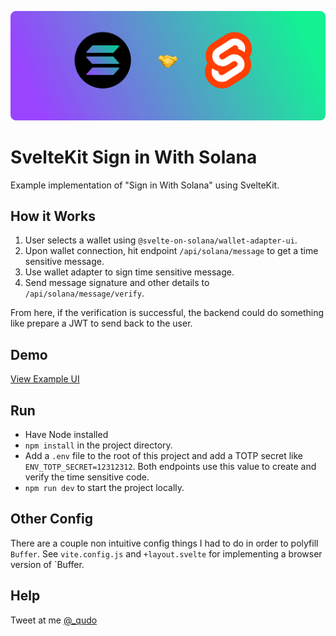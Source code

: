 ![banner](/doc/banner.png)

# SvelteKit Sign in With Solana
Example implementation of "Sign in With Solana" using SvelteKit.

## How it Works
1. User selects a wallet using `@svelte-on-solana/wallet-adapter-ui`.
2. Upon wallet connection, hit endpoint `/api/solana/message` to get a time sensitive message.
3. Use wallet adapter to sign time sensitive message. 
4. Send message signature and other details to `/api/solana/message/verify`.

From here, if the verification is successful, the backend could do something like prepare a JWT to send back to the user.

## Demo
[View Example UI](https://svelte-sign-in-with-solana.vercel.app/)

## Run
- Have Node installed
- `npm install` in the project directory.
- Add a `.env` file to the root of this project and add a TOTP secret like `ENV_TOTP_SECRET=12312312`. Both endpoints use this value to create and verify the time sensitive code. 
- `npm run dev` to start the project locally.

## Other Config
There are a couple non intuitive config things I had to do in order to polyfill `Buffer`. See `vite.config.js` and `+layout.svelte` for implementing a browser version of `Buffer.

## Help
Tweet at me [@_qudo](https://twitter.com/_qudo)